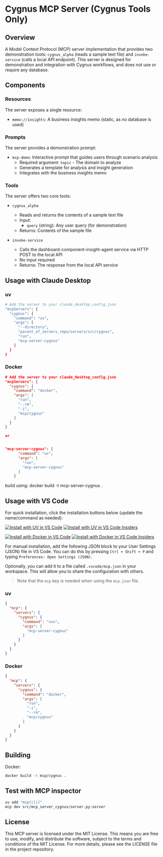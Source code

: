 # Cygnus MCP Server (Cygnus Tools Only)

## Overview
A Model Context Protocol (MCP) server implementation that provides two demonstration tools: `cygnus_alpha` (reads a sample text file) and `invoke-service` (calls a local API endpoint). This server is designed for demonstration and integration with Cygnus workflows, and does not use or require any database.

## Components

### Resources
The server exposes a single resource:
- `memo://insights`: A business insights memo (static, as no database is used)

### Prompts
The server provides a demonstration prompt:
- `mcp-demo`: Interactive prompt that guides users through scenario analysis
  - Required argument: `topic` - The domain to analyze
  - Generates a template for analysis and insight generation
  - Integrates with the business insights memo

### Tools
The server offers two core tools:

- `cygnus_alpha`
   - Reads and returns the contents of a sample text file
   - Input:
     - `query` (string): Any user query (for demonstration)
   - Returns: Contents of the sample file

- `invoke-service`
   - Calls the dashboard-component-insight-agent service via HTTP POST to the local API
   - No input required
   - Returns: The response from the local API service


## Usage with Claude Desktop

### uv

```bash
# Add the server to your claude_desktop_config.json
"mcpServers": {
  "cygnus": {
    "command": "uv",
    "args": [
      "--directory",
      "parent_of_servers_repo/servers/src/cygnus",
      "run",
      "mcp-server-cygnus"
    ]
  }
}
```

### Docker

```json
# Add the server to your claude_desktop_config.json
"mcpServers": {
  "cygnus": {
    "command": "docker",
    "args": [
      "run",
      "--rm",
      "-i",
      "mcp/cygnus"
    ]
  }
}

or 


"mcp-server-cygnus": {
      "command": "uv",
      "args": [
        "run",
        "mcp-server-cygnus"
      ]
    }
```

build using: docker build -t mcp-server-cygnus .

## Usage with VS Code

For quick installation, click the installation buttons below (update the name/command as needed):

[![Install with UV in VS Code](https://img.shields.io/badge/VS_Code-UV-0098FF?style=flat-square&logo=visualstudiocode&logoColor=white)](https://insiders.vscode.dev/redirect/mcp/install?name=cygnus&config=%7B%22command%22%3A%22uvx%22%2C%22args%22%3A%5B%22mcp-server-cygnus%22%5D%7D) [![Install with UV in VS Code Insiders](https://img.shields.io/badge/VS_Code_Insiders-UV-24bfa5?style=flat-square&logo=visualstudiocode&logoColor=white)](https://insiders.vscode.dev/redirect/mcp/install?name=cygnus&config=%7B%22command%22%3A%22uvx%22%2C%22args%22%3A%5B%22mcp-server-cygnus%22%5D%7D&quality=insiders)

[![Install with Docker in VS Code](https://img.shields.io/badge/VS_Code-Docker-0098FF?style=flat-square&logo=visualstudiocode&logoColor=white)](https://insiders.vscode.dev/redirect/mcp/install?name=cygnus&config=%7B%22command%22%3A%22docker%22%2C%22args%22%3A%5B%22run%22%2C%22-i%22%2C%22--rm%22%2C%22mcp%2Fcygnus%22%5D%7D) [![Install with Docker in VS Code Insiders](https://img.shields.io/badge/VS_Code_Insiders-Docker-24bfa5?style=flat-square&logo=visualstudiocode&logoColor=white)](https://insiders.vscode.dev/redirect/mcp/install?name=cygnus&config=%7B%22command%22%3A%22docker%22%2C%22args%22%3A%5B%22run%22%2C%22-i%22%2C%22--rm%22%2C%22mcp%2Fcygnus%22%5D%7D&quality=insiders)

For manual installation, add the following JSON block to your User Settings (JSON) file in VS Code. You can do this by pressing `Ctrl + Shift + P` and typing `Preferences: Open Settings (JSON)`.

Optionally, you can add it to a file called `.vscode/mcp.json` in your workspace. This will allow you to share the configuration with others.

> Note that the `mcp` key is needed when using the `mcp.json` file.

### uv

```json
{
  "mcp": {
    "servers": {
      "cygnus": {
        "command": "uvx",
        "args": [
          "mcp-server-cygnus"
        ]
      }
    }
  }
}
```

### Docker

```json
{
  "mcp": {
    "servers": {
      "cygnus": {
        "command": "docker",
        "args": [
          "run",
          "-i",
          "--rm",
          "mcp/cygnus"
        ]
      }
    }
  }
}
```

## Building

Docker:

```bash
docker build -t mcp/cygnus .
```

## Test with MCP inspector

```bash
uv add "mcp[cli]"
mcp dev src/mcp_server_cygnus/server.py:server
```

## License

This MCP server is licensed under the MIT License. This means you are free to use, modify, and distribute the software, subject to the terms and conditions of the MIT License. For more details, please see the LICENSE file in the project repository.

<!-- uv run mcp dev src/mcp_server_cygnus/http_server.py -->